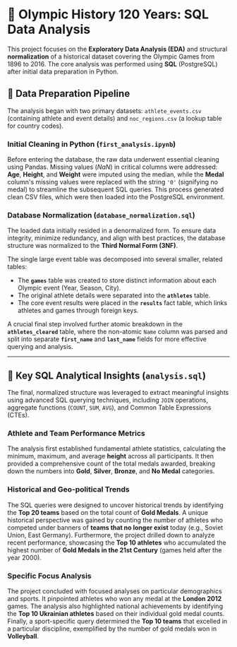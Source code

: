 
# 🏅 Olympic History 120 Years: SQL Data Analysis

This project focuses on the **Exploratory Data Analysis (EDA)** and structural **normalization** of a historical dataset covering the Olympic Games from 1896 to 2016. The core analysis was performed using **SQL** (PostgreSQL) after initial data preparation in Python.

## 💾 Data Preparation Pipeline

The analysis began with two primary datasets: `athlete_events.csv` (containing athlete and event details) and `noc_regions.csv` (a lookup table for country codes).

### Initial Cleaning in Python (`first_analysis.ipynb`)

Before entering the database, the raw data underwent essential cleaning using Pandas. Missing values ($NaN$) in critical columns were addressed: **Age**, **Height**, and **Weight** were imputed using the median, while the **Medal** column's missing values were replaced with the string `'0'` (signifying no medal) to streamline the subsequent SQL queries. This process generated clean CSV files, which were then loaded into the PostgreSQL environment.

### Database Normalization (`database_normalization.sql`)

The loaded data initially resided in a denormalized form. To ensure data integrity, minimize redundancy, and align with best practices, the database structure was normalized to the **Third Normal Form (3NF)**.

The single large event table was decomposed into several smaller, related tables:
* The **`games`** table was created to store distinct information about each Olympic event (Year, Season, City).
* The original athlete details were separated into the **`athletes`** table.
* The core event results were placed in the **`results`** fact table, which links athletes and games through foreign keys.

A crucial final step involved further atomic breakdown in the **`athletes_cleared`** table, where the non-atomic `Name` column was parsed and split into separate **`first_name`** and **`last_name`** fields for more effective querying and analysis.

***

## 🔎 Key SQL Analytical Insights (`analysis.sql`)

The final, normalized structure was leveraged to extract meaningful insights using advanced SQL querying techniques, including `JOIN` operations, aggregate functions (`COUNT`, `SUM`, `AVG`), and Common Table Expressions (CTEs).

### Athlete and Team Performance Metrics

The analysis first established fundamental athlete statistics, calculating the minimum, maximum, and average **height** across all participants. It then provided a comprehensive count of the total medals awarded, breaking down the numbers into **Gold**, **Silver**, **Bronze**, and **No Medal** categories.

### Historical and Geo-political Trends

The SQL queries were designed to uncover historical trends by identifying the **Top 20 teams** based on the total count of **Gold Medals**. A unique historical perspective was gained by counting the number of athletes who competed under banners of **teams that no longer exist** today (e.g., Soviet Union, East Germany). Furthermore, the project drilled down to analyze recent performance, showcasing the **Top 10 athletes** who accumulated the highest number of **Gold Medals in the 21st Century** (games held after the year 2000).

### Specific Focus Analysis

The project concluded with focused analyses on particular demographics and sports. It pinpointed athletes who won any medal at the **London 2012** games. The analysis also highlighted national achievements by identifying the **Top 10 Ukrainian athletes** based on their individual gold medal counts. Finally, a sport-specific query determined the **Top 10 teams** that excelled in a particular discipline, exemplified by the number of gold medals won in **Volleyball**.